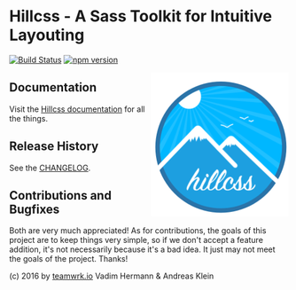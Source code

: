 # Hillcss - A Sass Toolkit for Intuitive Layouting

[![Build Status](https://api.travis-ci.org/teamwrk/hillcss.svg?branch=master)](https://travis-ci.org/teamwrk/hillcss)
[![npm version](https://img.shields.io/npm/v/hillcss.svg)](https://www.npmjs.com/package/hillcss)

<img align="right" height="260" src="/docs/assets/hill_logo.png?raw=true">

## Documentation
Visit the [Hillcss documentation](docs/README.md) for all the things.

## Release History
See the [CHANGELOG](CHANGELOG.md).

## Contributions and Bugfixes
Both are very much appreciated! As for contributions, the goals of this project are to keep things very simple, so if we don't accept a feature addition, it's not necessarily because it's a bad idea. It just may not meet the goals of the project. Thanks!


(c) 2016 by [teamwrk.io](https://teamwrk.io) Vadim Hermann & Andreas Klein
